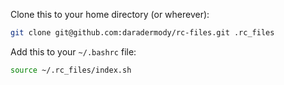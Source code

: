 Clone this to your home directory (or wherever):

```bash
git clone git@github.com:daradermody/rc-files.git .rc_files
```

Add this to your `~/.bashrc` file:

```bash
source ~/.rc_files/index.sh
```
